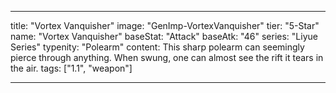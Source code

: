---

title: "Vortex Vanquisher"
image: "GenImp-VortexVanquisher"
tier: "5-Star"
name: "Vortex Vanquisher"
baseStat: "Attack"
baseAtk: "46"
series: "Liyue Series"
typenity: "Polearm"
content: This sharp polearm can seemingly pierce through anything. When swung, one can almost see the rift it tears in the air.
tags: ["1.1", "weapon"]

---